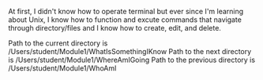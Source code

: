 At first, I didn't know how to operate terminal but ever since I'm learning about Unix, I know how to function and excute commands that navigate through directory/files and I know how to create, edit, and delete.  

Path to the current directory is /Users/student/Module1/WhatIsSomethingIKnow
Path to the next directory is /Users/student/Module1/WhereAmIGoing
Path to the previous directory is /Users/student/Module1/WhoAmI
